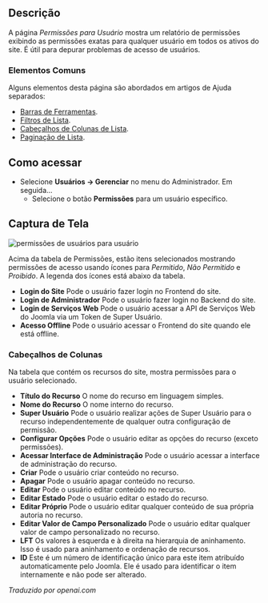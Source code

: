<!-- Filename: Help4.x:Permissions_for_User  / Display title: Permissões para Usuário -->

## Descrição

A página *Permissões para Usuário* mostra um relatório de permissões exibindo as permissões exatas para qualquer usuário em todos os ativos do site. É útil para depurar problemas de acesso de usuários.

### Elementos Comuns

Alguns elementos desta página são abordados em artigos de Ajuda separados:

* [Barras de Ferramentas](jdocmanual?article=help/common-elements/toolbars).
* [Filtros de Lista](jdocmanual?article=help/common-elements/list-filters).
* [Cabeçalhos de Colunas de Lista](jdocmanual?article=help/common-elements/list-column-headers).
* [Paginação de Lista](jdocmanual?article=help/common-elements/list-pagination).

## Como acessar

- Selecione **Usuários → Gerenciar** no menu do Administrador. Em seguida...
  - Selecione o botão **Permissões** para um usuário específico.

## Captura de Tela

![permissões de usuários para usuário](../../../ptbr/images/users/users-permissions-for-user.png)

Acima da tabela de Permissões, estão itens selecionados mostrando permissões de acesso usando ícones para *Permitido*, *Não Permitido* e *Proibido*. A legenda dos ícones está abaixo da tabela.

- **Login do Site** Pode o usuário fazer login no Frontend do site.
- **Login de Administrador** Pode o usuário fazer login no Backend do site.
- **Login de Serviços Web** Pode o usuário acessar a API de Serviços Web do Joomla
  via um Token de Super Usuário.
- **Acesso Offline** Pode o usuário acessar o Frontend do site quando ele
  está offline.

### Cabeçalhos de Colunas

Na tabela que contém os recursos do site, mostra permissões para o usuário selecionado.

- **Título do Recurso** O nome do recurso em linguagem simples.
- **Nome do Recurso** O nome interno do recurso.
- **Super Usuário** Pode o usuário realizar ações de Super Usuário para o recurso
  independentemente de qualquer outra configuração de permissão.
- **Configurar Opções** Pode o usuário editar as opções do recurso (exceto permissões).
- **Acessar Interface de Administração** Pode o usuário acessar a interface de 
  administração do recurso.
- **Criar** Pode o usuário criar conteúdo no recurso.
- **Apagar** Pode o usuário apagar conteúdo no recurso.
- **Editar** Pode o usuário editar conteúdo no recurso.
- **Editar Estado** Pode o usuário editar o estado do recurso.
- **Editar Próprio** Pode o usuário editar qualquer conteúdo de sua própria autoria no recurso.
- **Editar Valor de Campo Personalizado** Pode o usuário editar qualquer
  valor de campo personalizado no recurso.
- **LFT** Os valores à esquerda e à direita na hierarquia de aninhamento. Isso é usado
  para aninhamento e ordenação de recursos.
- **ID** Este é um número de identificação único para este item atribuído
  automaticamente pelo Joomla. Ele é usado para identificar o item internamente
  e não pode ser alterado.

*Traduzido por openai.com*

